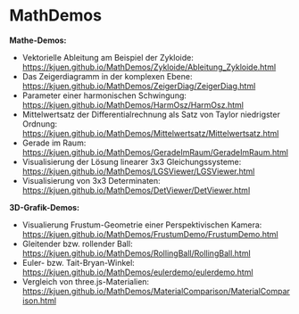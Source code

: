 MathDemos
=========

 **Mathe-Demos:**

* Vektorielle Ableitung am Beispiel der Zykloide:
  <https://kjuen.github.io/MathDemos/Zykloide/Ableitung_Zykloide.html>
* Das Zeigerdiagramm in der komplexen Ebene:
  <https://kjuen.github.io/MathDemos/ZeigerDiag/ZeigerDiag.html>
* Parameter einer harmonischen Schwingung:
  <https://kjuen.github.io/MathDemos/HarmOsz/HarmOsz.html>
* Mittelwertsatz der Differentialrechnung als Satz von Taylor
  niedrigster Ordnung:
  <https://kjuen.github.io/MathDemos/Mittelwertsatz/Mittelwertsatz.html>
* Gerade im Raum:
  <https://kjuen.github.io/MathDemos/GeradeImRaum/GeradeImRaum.html>
* Visualisierung der Lösung linearer 3x3 Gleichungssysteme:
  <https://kjuen.github.io/MathDemos/LGSViewer/LGSViewer.html>
* Visualisierung von 3x3 Determinaten:
  <https://kjuen.github.io/MathDemos/DetViewer/DetViewer.html>

**3D-Grafik-Demos:**

* Visualierung Frustum-Geometrie einer Perspektivischen Kamera:
  <https://kjuen.github.io/MathDemos/FrustumDemo/FrustumDemo.html>
* Gleitender bzw. rollender Ball:
  <https://kjuen.github.io/MathDemos/RollingBall/RollingBall.html>
* Euler- bzw. Tait-Bryan-Winkel:
  <https://kjuen.github.io/MathDemos/eulerdemo/eulerdemo.html>
* Vergleich von three.js-Materialien:
  <https://kjuen.github.io/MathDemos/MaterialComparison/MaterialComparison.html>
